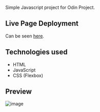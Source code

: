 Simple Javascript project for Odin Project.

## Live Page Deployment
Can be seen [here](https://yomanbest67.github.io/rock_paper_scissors/).

## Technologies used
- HTML
- JavaScript
- CSS (Flexbox)

## Preview
![image](https://github.com/Yomanbest67/rock_paper_scissors/assets/106496623/2e7c24e6-66db-4b6c-9220-1cdebbbcad90)
